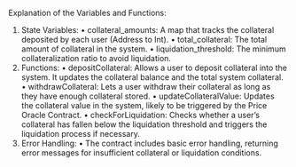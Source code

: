 Explanation of the Variables and Functions:

1.	State Variables:
	    •	collateral_amounts: A map that tracks the collateral deposited by each user (Address to Int).
	    •	total_collateral: The total amount of collateral in the system.
	    •	liquidation_threshold: The minimum collateralization ratio to avoid liquidation.
2.	Functions:
	    •	depositCollateral: Allows a user to deposit collateral into the system. It updates the collateral balance and the total system collateral.
	    •	withdrawCollateral: Lets a user withdraw their collateral as long as they have enough collateral stored.
	    •	updateCollateralValue: Updates the collateral value in the system, likely to be triggered by the Price Oracle Contract.
	    •	checkForLiquidation: Checks whether a user’s collateral has fallen below the liquidation threshold and triggers the liquidation process if necessary.
3.	Error Handling:
	    •	The contract includes basic error handling, returning error messages for insufficient collateral or liquidation conditions.